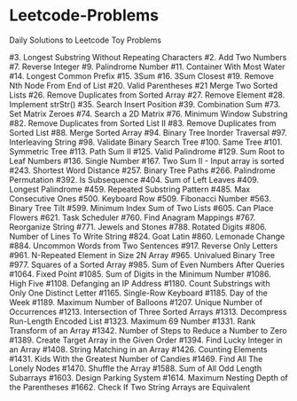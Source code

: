 # Leetcode-Problems

Daily Solutions to Leetcode Toy Problems

#3. Longest Substring Without Repeating Characters
#2. Add Two Numbers
#7. Reverse Integer
#9. Palindrome Number
#11. Container With Most Water
#14. Longest Common Prefix
#15. 3Sum
#16. 3Sum Closest
#19. Remove Nth Node From End of List
#20. Valid Parentheses
#21 Merge Two Sorted Lists
#26. Remove Duplicates from Sorted Array
#27. Remove Element
#28. Implement strStr()
#35. Search Insert Position
#39. Combination Sum
#73. Set Matrix Zeroes
#74. Search a 2D Matrix
#76. Minimum Window Substring
#82. Remove Duplicates from Sorted List II
#83. Remove Duplicates from Sorted List
#88. Merge Sorted Array
#94. Binary Tree Inorder Traversal
#97. Interleaving String
#98. Validate Binary Search Tree
#100. Same Tree
#101. Symmetric Tree
#113. Path Sum II
#125. Valid Palindrome
#129. Sum Root to Leaf Numbers
#136. Single Number
#167. Two Sum II - Input array is sorted
#243. Shortest Word Distance
#257. Binary Tree Paths
#266. Palindrome Permutation
#392. Is Subsequence
#404. Sum of Left Leaves
#409. Longest Palindrome
#459. Repeated Substring Pattern
#485. Max Consecutive Ones
#500. Keyboard Row
#509. Fibonacci Number
#563. Binary Tree Tilt
#599. Minimum Index Sum of Two Lists
#605. Can Place Flowers
#621. Task Scheduler
#760. Find Anagram Mappings
#767. Reorganize String
#771. Jewels and Stones
#788. Rotated Digits
#806. Number of Lines To Write String
#824. Goat Latin
#860. Lemonade Change
#884. Uncommon Words from Two Sentences
#917. Reverse Only Letters
#961. N-Repeated Element in Size 2N Array
#965. Univalued Binary Tree
#977. Squares of a Sorted Array
#985. Sum of Even Numbers After Queries
#1064. Fixed Point
#1085. Sum of Digits in the Minimum Number
#1086. High Five
#1108. Defanging an IP Address
#1180. Count Substrings with Only One Distinct Letter
#1165. Single-Row Keyboard
#1185. Day of the Week
#1189. Maximum Number of Balloons
#1207. Unique Number of Occurrences
#1213. Intersection of Three Sorted Arrays
#1313. Decompress Run-Length Encoded List
#1323. Maximum 69 Number
#1331. Rank Transform of an Array
#1342. Number of Steps to Reduce a Number to Zero
#1389. Create Target Array in the Given Order
#1394. Find Lucky Integer in an Array
#1408. String Matching in an Array
#1426. Counting Elements
#1431. Kids With the Greatest Number of Candies
#1469. Find All The Lonely Nodes
#1470. Shuffle the Array
#1588. Sum of All Odd Length Subarrays
#1603. Design Parking System
#1614. Maximum Nesting Depth of the Parentheses
#1662. Check If Two String Arrays are Equivalent
